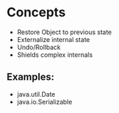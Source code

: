 # Concepts
- Restore Object to previous state
- Externalize internal state
- Undo/Rollback
- Shields complex internals

## Examples:
- java.util.Date
- java.io.Serializable




